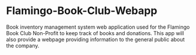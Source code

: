 # Flamingo-Book-Club-Webapp
Book inventory management system web application used for the Flamingo Book Club Non-Profit to keep track of books and donations.  This app will also provide a webpage providing information to the general public about the company.  
